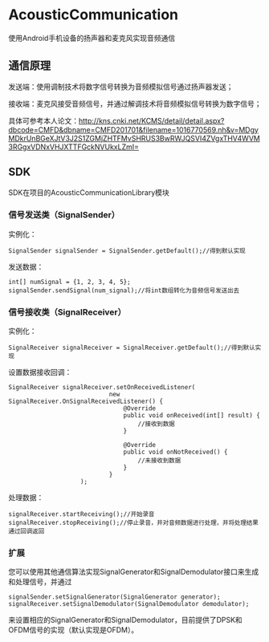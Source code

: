 # AcousticCommunication
使用Android手机设备的扬声器和麦克风实现音频通信
## 通信原理
发送端：使用调制技术将数字信号转换为音频模拟信号通过扬声器发送；

接收端：麦克风接受音频信号，并通过解调技术将音频模拟信号转换为数字信号；

具体可参考本人论文：http://kns.cnki.net/KCMS/detail/detail.aspx?dbcode=CMFD&dbname=CMFD201701&filename=1016770569.nh&v=MDgyMDkrUnBGeXJtV3J2S1ZGMjZHTFMvSHRUS3BwRWJQSVI4ZVgxTHV4WVM3RGgxVDNxVHJXTTFGckNVUkxLZmI=
## SDK
SDK在项目的AcousticCommunicationLibrary模块
### 信号发送类（SignalSender）
实例化：
```
SignalSender signalSender = SignalSender.getDefault();//得到默认实现
```
发送数据：
```
int[] numSignal = {1, 2, 3, 4, 5};
signalSender.sendSignal(num_signal);//将int数组转化为音频信号发送出去
```
### 信号接收类（SignalReceiver）
实例化：
```
SignalReceiver signalReceiver = SignalReceiver.getDefault();//得到默认实现
```
设置数据接收回调：
```
SignalReceiver signalReceiver.setOnReceivedListener(
                            new SignalReceiver.OnSignalReceivedListener() {
                                @Override
                                public void onReceived(int[] result) {
                                    //接收到数据
                                }

                                @Override
                                public void onNotReceived() {
                                    //未接收到数据
                                }
                            }
                    );
```
处理数据：
```
signalReceiver.startReceiving();//开始录音
signalReceiver.stopReceiving();//停止录音，并对音频数据进行处理，并将处理结果通过回调返回
```
### 扩展
您可以使用其他通信算法实现SignalGenerator和SignalDemodulator接口来生成和处理信号，并通过
```
signalSender.setSignalGenerator(SignalGenerator generator);
signalReceiver.setSignalDemodulator(SignalDemodulator demodulator);
```
来设置相应的SignalGenerator和SignalDemodulator，目前提供了DPSK和OFDM信号的实现（默认实现是OFDM）。



